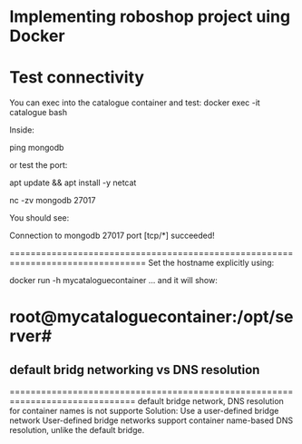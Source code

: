 # Implementing roboshop project uing Docker

Test connectivity
=================

You can exec into the catalogue container and test:
docker exec -it catalogue bash

Inside:

ping mongodb

or test the port:

apt update \&\& apt install -y netcat

nc -zv mongodb 27017

You should see:

Connection to mongodb 27017 port \[tcp/\*] succeeded!

================================================================================
Set the hostname explicitly using:

docker run -h mycataloguecontainer ...
and it will show:

root@mycataloguecontainer:/opt/server#
==============================================================================
## default bridg networking vs DNS resolution
==============================================================================
 default bridge network, DNS resolution for container names is not supporte
 Solution: Use a user-defined bridge network
 User-defined bridge networks support container name-based DNS resolution, unlike the default bridge.
